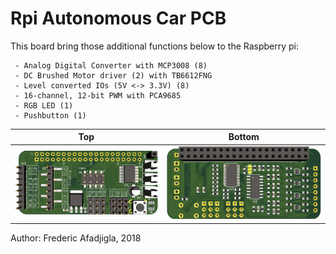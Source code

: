 Rpi Autonomous Car PCB 
====================
This board bring those additional functions below to the Raspberry pi:

	 - Analog Digital Converter with MCP3008 (8)
	 - DC Brushed Motor driver (2) with TB6612FNG
	 - Level converted IOs (5V <-> 3.3V) (8)
     - 16-channel, 12-bit PWM with PCA9685
     - RGB LED (1)
     - Pushbutton (1)

Top                                                                      |  Bottom
:-----------------------------------------------------------------------:|:--------------------------------------------------------------:
![Alt text](03_Docs/Documentation/Figures/topView.png?raw=true "Top")  |  ![Alt text](03_Docs/Documentation/Figures/bottomView.png?raw=true "Bottom")

Author: Frederic Afadjigla, 2018
